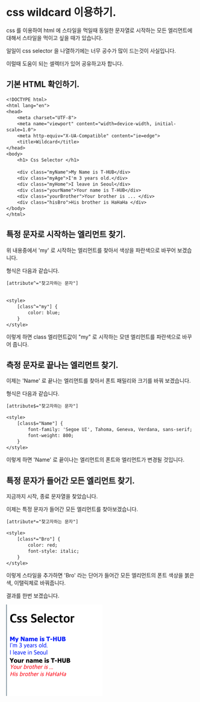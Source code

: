 # css wildcard 이용하기. 

css 를 이용하여 html 에 스타일을 먹일때 동일한 문자열로 시작하는 모든 엘리먼트에 대해서 스타일을 먹이고 싶을 때가 있습니다. 

일일이 css selector 을 나열하기에는 너무 공수가 많이 드는것이 사실입니다. 

이럴때 도움이 되는 셀렉터가 있어 공유하고자 합니다. 

## 기본 HTML 확인하기. 

```
<!DOCTYPE html>
<html lang="en">
<head>
    <meta charset="UTF-8">
    <meta name="viewport" content="width=device-width, initial-scale=1.0">
    <meta http-equiv="X-UA-Compatible" content="ie=edge">
    <title>Wildcard</title>
</head>
<body>
    <h1> Css Selector </h1>

    <div class="myName">My Name is T-HUB</div>
    <div class="myAge">I'm 3 years old.</div>
    <div class="myHome">I leave in Seoul</div>
    <div class="yourName">Your name is T-HUB</div>
    <div class="yourBrother">Your brother is ... </div>
    <div class="hisBro">His brother is HaHaHa </div>
</body>
</html>
```

## 특정 문자로 시작하는 엘리먼트 찾기. 

위 내용중에서 'my' 로 시작하는 엘리먼트를 찾아서 색상을 파란색으로 바꾸어 보겠습니다.

형식은 다음과 같습니다. 

```
[attribute^="찾고자하는 문자"]
```

```

<style>
    [class^="my"] {
        color: blue;
    }
</style>
```

이렇게 하면 class 엘리먼트값이 "my" 로 시작하는 모덴 엘리먼트를 파란색으로 바꾸어 줍니다. 

## 측정 문자로 끝나는 엘리먼트 찾기. 

이제는 'Name' 로 끝나는 엘리먼트를 찾아서 폰트 패밀리와 크기를 바꿔 보겠습니다. 

형식은 다음과 같습니다. 

```
[attribute$="찾고자하는 문자"]
```

```
<style>
    [class$="Name"] {
        font-family: 'Segoe UI', Tahoma, Geneva, Verdana, sans-serif;
        font-weight: 800;
    }
</style>
```

이렇게 하면 'Name' 로 끝이나는 엘리먼트의 폰트와 엘리먼트가 변경될 것입니다. 

## 특정 문자가 들어간 모든 엘리먼트 찾기. 

지금까지 시작, 종료 문자열을 찾았습니다. 

이제는 특정 문자가 들어간 모든 엘리먼트를 찾아보겠습니다. 

```
[attribute*="찾고자하는 문자"]
```

```
<style>
    [class*="Bro"] {
        color: red;
        font-style: italic;
    }
</style>
```

이렇게 스타일을 추가하면 'Bro' 라는 단어가 들어간 모든 엘리먼트의 폰트 색상을 붉은색, 이탤릭체로 바꿔줍니다. 

결과를 한번 보겠습니다. 

![css_wildcard.png](./css_wildcard.png)